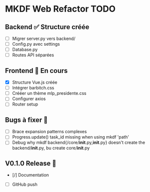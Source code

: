 # MKDF Web Refactor TODO

## Backend ✅ Structure créée
- [ ] Migrer server.py vers backend/
- [ ] Config.py avec settings
- [ ] Database.py 
- [ ] Routes API séparées

## Frontend 🔧 En cours
- [x] Structure Vue.js créée  
- [ ] Intégrer barbitch.css
- [ ] Crééer un thème mlp_presidente.css
- [ ] Configurer axios
- [ ] Router setup

## Bugs à fixer 🐛
- [ ] Brace expansion patterns complexes
- [ ] Progress.update() task_id missing when using mkdf 'path'
- [ ] Debug why mkdf backend{/core/__init__.py,__init__.py} doesn't create the backend/__init__.py, bu create core/__init__.py

## V0.1.0 Release 🚀
- [/] Documentation
- [ ] GitHub push
